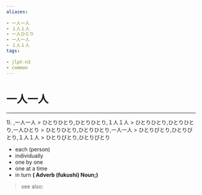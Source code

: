 ```yaml
---
aliases:
    
- 一人一人
- １人１人
- 一人ひとり
- 一人一人
- １人１人
tags:
    
- jlpt-n3
- common
---
```


# 一人一人
---
1).
,一人一人 > ひとりひとり,ひとりひとり,１人１人 > ひとりひとり,ひとりひとり,一人ひとり > ひとりひとり,ひとりひとり,一人一人 > ひとりびとり,ひとりびとり,１人１人 > ひとりびとり,ひとりびとり

- each (person)
- individually
- one by one
- one at a time
- in turn
**( Adverb (fukushi) Noun;)**
> see also: 
            